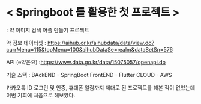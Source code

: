 # < Springboot 를 활용한 첫 프로젝트 > 

: 약 이미지 검색 어플 만들기 프로젝트

약 정보 데이터셋 : https://aihub.or.kr/aihubdata/data/view.do?currMenu=115&topMenu=100&aihubDataSe=realm&dataSetSn=576

API (e약은요) :https://www.data.go.kr/data/15075057/openapi.do

기술 스택 : BAckEND - SpringBoot FrontEND - Flutter CLOUD - AWS

카카오톡 ID 로그인 및 인증, 휴대폰 알람까지 제대로 된 프로젝트를 해본 적이 없었는데 이번 기회에 처음으로 해보았다.



